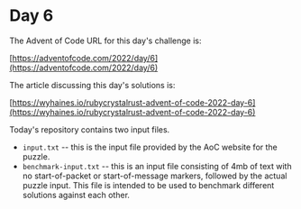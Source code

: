 # Day 6

The Advent of Code URL for this day's challenge is:

[https://adventofcode.com/2022/day/6](https://adventofcode.com/2022/day/6)

The article discussing this day's solutions is:

[https://wyhaines.io/rubycrystalrust-advent-of-code-2022-day-6](https://wyhaines.io/rubycrystalrust-advent-of-code-2022-day-6)

Today's repository contains two input files.

* `input.txt` -- this is the input file provided by the AoC website for the puzzle.
* `benchmark-input.txt` -- this is an input file consisting of 4mb of text with no start-of-packet or start-of-message markers, followed by the actual puzzle input. This file is intended to be used to benchmark different solutions against each other.
